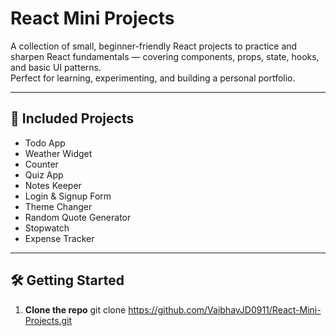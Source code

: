 # React Mini Projects

A collection of small, beginner-friendly React projects to practice and sharpen React fundamentals — covering components, props, state, hooks, and basic UI patterns.  
Perfect for learning, experimenting, and building a personal portfolio.

---

## 📜 Included Projects
- Todo App  
- Weather Widget  
- Counter  
- Quiz App  
- Notes Keeper  
- Login & Signup Form  
-  Theme Changer
- Random Quote Generator  
- Stopwatch  
- Expense Tracker  

---

## 🛠 Getting Started

1. **Clone the repo**
   git clone https://github.com/VaibhavJD0911/React-Mini-Projects.git

  
